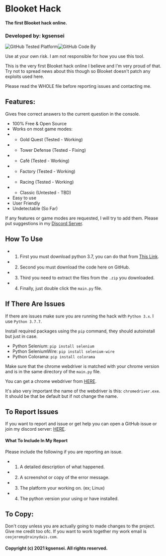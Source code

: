 # Blooket Hack
#### The first Blooket hack online.
### Developed by: kgsensei

![GitHub Tested Platform](https://img.shields.io/static/v1?label=Tested%20On&message=Windows&color=informational&style=for-the-badge)![GitHub Code By](https://img.shields.io/static/v1?label=Code%20By:&message=kgsensei&color=informational&style=for-the-badge)

Use at your own risk. I am not responsible for how you use this tool.

This is the very first Blooket hack online I believe and I'm very proud of that. Try not to spread news about this though so Blooket doesn't patch any exploits used here.

Please read the WHOLE file before reporting issues and contacting me.

## Features:
Gives free correct answers to the current question in the console.
- 100% Free & Open Source
- Works on most game modes:
- - Gold Quest          (Tested - Working)
- - Tower Defense       (Tested - Fixing)
- - Café                (Tested - Working)
- - Factory             (Tested - Working)
- - Racing              (Tested - Working)
- - Classic             (Untested - TBD)
- Easy to use
- User Friendly
- Undetectable (So Far)

If any features or game modes are requested, I will try to add them.
Please put suggestions in my [Discord Server](https://discord.gg/tPPwXqhutJ).

## How To Use
- 1. First you must download python 3.7, you can do that from [This Link](https://www.python.org/downloads/release/python-377/).
- 2. Second you must download the code here on GitHub.
- 3. Third you need to extract the files from the `.zip` you downloaded.
- 4. Finally, just double click the `main.py` file.

## If There Are Issues
If there are issues make sure you are running the hack with `Python 3.x`. I use `Python 3.7.7`.

Install required packages using the `pip` command, they should autoinstall but just in case.
- Python Selenium: `pip install selenium`
- Python SeleniumWire: `pip install selenium-wire`
- Python Colorama: `pip install colorama`

Make sure that the chrome webdriver is matched with your chrome version and is in the same directory of the `main.py` file.

You can get a chrome webdriver from [HERE](https://chromedriver.chromium.org/).

It's also very important the name of the webdriver is this: `chromedriver.exe`. It should be that be default but if not change the name.

## To Report Issues
If you want to report and issue or get help you can open a GitHub issue or join my discord server: [HERE](https://discord.gg/tPPwXqhutJ).

#### What To Include In My Report
Please include the following if you are reporting an issue.
- 1. A detailed description of what happened.
- 2. A screenshot or copy of the error message.
- 3. The platform your working on. (ex; Linux)
- 4. The python version your using or have installed.

## To Copy:
Don't copy unless you are actually going to made changes to the project. Give me credit too ofc.
If you want to work together my work email is `ceojeremy@rainydais.com`.

#### Copyright (c) 2021 kgsensei. All rights reserved.
